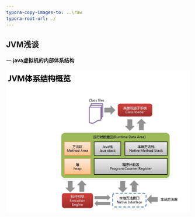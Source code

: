 ```yaml
---
typora-copy-images-to: ..\raw
typora-root-url: ./
---
```


## JVM浅谈

#### 一.java虚拟机的内部体系结构

![微信截图_20171226173720](../raw/微信截图_20171226173720-4281163205.png)